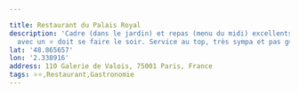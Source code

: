 ```yaml
---

title: Restaurant du Palais Royal
description: 'Cadre (dans le jardin) et repas (menu du midi) excellents ! La différence
  avec un ⭐️ doit se faire le soir. Service au top, très sympa et pas guindé ! '
lat: '48.865657'
lon: '2.338916'
address: 110 Galerie de Valois, 75001 Paris, France
tags: ⭐️⭐️,Restaurant,Gastronomie
---
```

